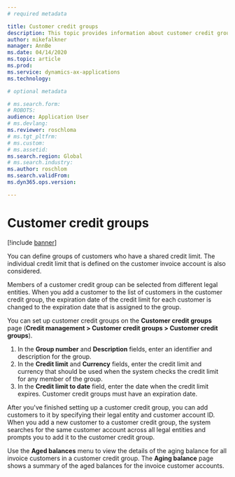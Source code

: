 ```yaml
---
# required metadata

title: Customer credit groups
description: This topic provides information about customer credit groups.
author: mikefalkner
manager: AnnBe
ms.date: 04/14/2020
ms.topic: article
ms.prod: 
ms.service: dynamics-ax-applications
ms.technology: 

# optional metadata

# ms.search.form:  
# ROBOTS: 
audience: Application User
# ms.devlang: 
ms.reviewer: roschloma
# ms.tgt_pltfrm: 
# ms.custom: 
# ms.assetid: 
ms.search.region: Global
# ms.search.industry: 
ms.author: roschlom
ms.search.validFrom: 
ms.dyn365.ops.version: 

---
```


# Customer credit groups

[!include [banner](../includes/banner.md)]

You can define groups of customers who have a shared credit limit. The individual credit limit that is defined on the customer invoice account is also considered.

Members of a customer credit group can be selected from different legal entities. When you add a customer to the list of customers in the customer credit group, the expiration date of the credit limit for each customer is changed to the expiration date that is assigned to the group.

You can set up customer credit groups on the **Customer credit groups** page (**Credit management \> Customer credit groups \> Customer credit groups**).

1. In the **Group number** and **Description** fields, enter an identifier and description for the group.
2. In the **Credit limit** and **Currency** fields, enter the credit limit and currency that should be used when the system checks the credit limit for any member of the group.
3. In the **Credit limit to date** field, enter the date when the credit limit expires. Customer credit groups must have an expiration date.

After you've finished setting up a customer credit group, you can add customers to it by specifying their legal entity and customer account ID. When you add a new customer to a customer credit group, the system searches for the same customer account across all legal entities and prompts you to add it to the customer credit group.

Use the **Aged balances** menu to view the details of the aging balance for all invoice customers in a customer credit group. The **Aging balance** page shows a summary of the aged balances for the invoice customer accounts.
